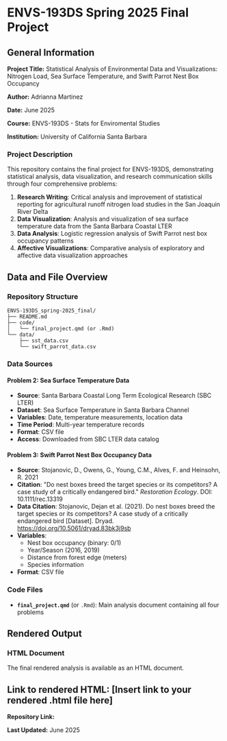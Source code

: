 # ENVS-193DS Spring 2025 Final Project

## General Information

**Project Title:** Statistical Analysis of Environmental Data and Visualizations: Nitrogen Load, Sea Surface Temperature, and Swift Parrot Nest Box Occupancy

**Author:** Adrianna Martinez

**Date:** June 2025

**Course:** ENVS-193DS - Stats for Enviromental Studies

**Institution:** University of California Santa Barbara

### Project Description
This repository contains the final project for ENVS-193DS, demonstrating statistical analysis, data visualization, and research communication skills through four comprehensive problems:

1. **Research Writing**: Critical analysis and improvement of statistical reporting for agricultural runoff nitrogen load studies in the San Joaquin River Delta
2. **Data Visualization**: Analysis and visualization of sea surface temperature data from the Santa Barbara Coastal LTER
3. **Data Analysis**: Logistic regression analysis of Swift Parrot nest box occupancy patterns
4. **Affective Visualizations**: Comparative analysis of exploratory and affective data visualization approaches

## Data and File Overview

### Repository Structure
```
ENVS-193DS_spring-2025_final/
├── README.md
├── code/
│   └── final_project.qmd (or .Rmd)
└── data/
    ├── sst_data.csv
    └── swift_parrot_data.csv
```

### Data Sources

#### Problem 2: Sea Surface Temperature Data
- **Source**: Santa Barbara Coastal Long Term Ecological Research (SBC LTER)
- **Dataset**: Sea Surface Temperature in Santa Barbara Channel
- **Variables**: Date, temperature measurements, location data
- **Time Period**: Multi-year temperature records
- **Format**: CSV file
- **Access**: Downloaded from SBC LTER data catalog

#### Problem 3: Swift Parrot Nest Box Occupancy Data
- **Source**: Stojanovic, D., Owens, G., Young, C.M., Alves, F. and Heinsohn, R. 2021
- **Citation**: "Do nest boxes breed the target species or its competitors? A case study of a critically endangered bird." *Restoration Ecology*. DOI: 10.1111/rec.13319
- **Data Citation**: Stojanovic, Dejan et al. (2021). Do nest boxes breed the target species or its competitors? A case study of a critically endangered bird [Dataset]. Dryad. https://doi.org/10.5061/dryad.83bk3j9sb
- **Variables**: 
  - Nest box occupancy (binary: 0/1)
  - Year/Season (2016, 2019)
  - Distance from forest edge (meters)
  - Species information
- **Format**: CSV file

### Code Files
- **`final_project.qmd`** (or `.Rmd`): Main analysis document containing all four problems

## Rendered Output

### HTML Document
The final rendered analysis is available as an HTML document.

**Link to rendered HTML:** [Insert link to your rendered .html file here]
---

**Repository Link:** 

**Last Updated:** June 2025
